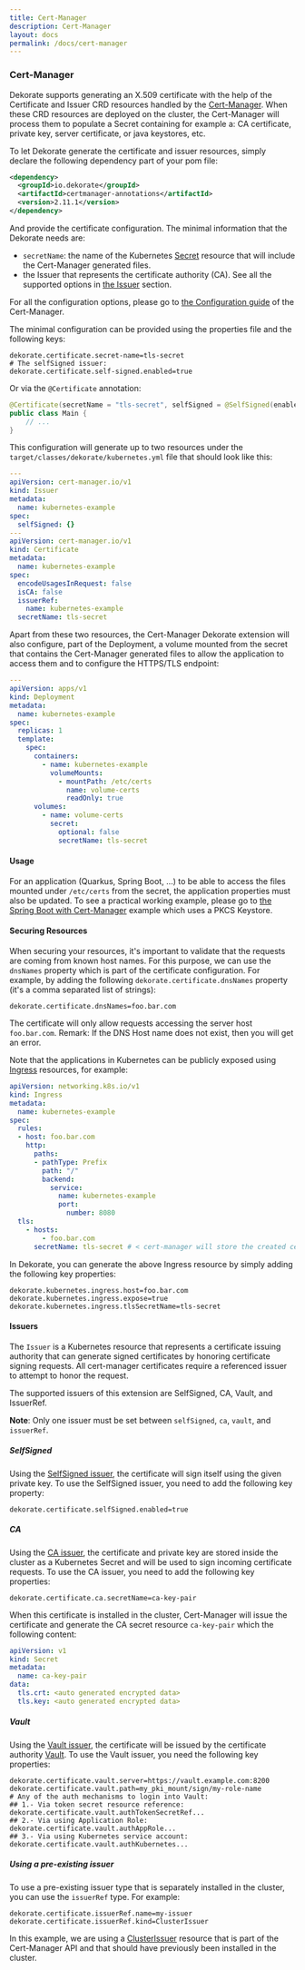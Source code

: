 ```yaml
---
title: Cert-Manager
description: Cert-Manager
layout: docs
permalink: /docs/cert-manager
---
```

### Cert-Manager

Dekorate supports generating an X.509 certificate with the help of the Certificate and Issuer CRD resources handled by the [Cert-Manager](https://cert-manager.io/). When these CRD resources are deployed on the cluster, the Cert-Manager will process them to populate a Secret containing for example a: CA certificate, private key, server certificate, or java keystores, etc.

To let Dekorate generate the certificate and issuer resources, simply declare the following dependency part of your pom file:

```xml
<dependency>
  <groupId>io.dekorate</groupId>
  <artifactId>certmanager-annotations</artifactId>
  <version>2.11.1</version>
</dependency>
```

And provide the certificate configuration. The minimal information that the Dekorate needs are:
- `secretName`: the name of the Kubernetes [Secret](https://kubernetes.io/docs/concepts/configuration/secret/) resource that will include the Cert-Manager generated files.
- the Issuer that represents the certificate authority (CA). See all the supported options in [the Issuer](#issuers) section.

For all the configuration options, please go to [the Configuration guide](https://dekorate.io/configuration-guide/#cert-manager) of the Cert-Manager.

The minimal configuration can be provided using the properties file and the following keys:

```
dekorate.certificate.secret-name=tls-secret
# The selfSigned issuer:
dekorate.certificate.self-signed.enabled=true
```

Or via the `@Certificate` annotation:

```java
@Certificate(secretName = "tls-secret", selfSigned = @SelfSigned(enabled = true))
public class Main {
    // ...
}
```

This configuration will generate up to two resources under the `target/classes/dekorate/kubernetes.yml` file that should look like this:

```yaml
---
apiVersion: cert-manager.io/v1
kind: Issuer
metadata:
  name: kubernetes-example
spec:
  selfSigned: {}
---
apiVersion: cert-manager.io/v1
kind: Certificate
metadata:
  name: kubernetes-example
spec:
  encodeUsagesInRequest: false
  isCA: false
  issuerRef:
    name: kubernetes-example
  secretName: tls-secret
```

Apart from these two resources, the Cert-Manager Dekorate extension will also configure, part of the Deployment, a volume mounted from the secret that contains the Cert-Manager generated files to allow the application to access them and to configure the HTTPS/TLS endpoint:

```yaml
---
apiVersion: apps/v1
kind: Deployment
metadata:
  name: kubernetes-example
spec:
  replicas: 1
  template:
    spec:
      containers:
        - name: kubernetes-example
          volumeMounts:
            - mountPath: /etc/certs
              name: volume-certs
              readOnly: true
      volumes:
        - name: volume-certs
          secret:
            optional: false
            secretName: tls-secret
```

#### Usage

For an application (Quarkus, Spring Boot, ...) to be able to access the files mounted under `/etc/certs` from the secret, the application properties must also be updated. To see a practical working example, please go to [the Spring Boot with Cert-Manager](https://github.com/dekorateio/dekorate/tree/main/examples/spring-boot-with-certmanager-example) example which uses a PKCS Keystore.

#### Securing Resources

When securing your resources, it's important to validate that the requests are coming from known host names. For this purpose, we can use the `dnsNames` property which is part of the certificate configuration. For example, by adding the following `dekorate.certificate.dnsNames` property (it's a comma separated list of strings):

```
dekorate.certificate.dnsNames=foo.bar.com
```

The certificate will only allow requests accessing the server host `foo.bar.com`. Remark: If the DNS Host name does not exist, then you will get an error.

Note that the applications in Kubernetes can be publicly exposed using [Ingress](https://kubernetes.io/docs/concepts/services-networking/ingress/) resources, for example:

```yaml
apiVersion: networking.k8s.io/v1
kind: Ingress
metadata:
  name: kubernetes-example
spec:
  rules:
  - host: foo.bar.com
    http:
      paths:
      - pathType: Prefix
        path: "/"
        backend:
          service:
            name: kubernetes-example
            port:
              number: 8080
  tls:
    - hosts:
        - foo.bar.com
      secretName: tls-secret # < cert-manager will store the created certificate in this secret.
```

In Dekorate, you can generate the above Ingress resource by simply adding the following key properties:
```
dekorate.kubernetes.ingress.host=foo.bar.com
dekorate.kubernetes.ingress.expose=true
dekorate.kubernetes.ingress.tlsSecretName=tls-secret
```

#### Issuers

The `Issuer` is a Kubernetes resource that represents a certificate issuing authority that can generate signed certificates by honoring certificate signing requests. All cert-manager certificates require a referenced issuer to attempt to honor the request.

The supported issuers of this extension are SelfSigned, CA, Vault, and IssuerRef. 

**Note**: Only one issuer must be set between `selfSigned`, `ca`, `vault`, and `issuerRef`.

##### SelfSigned

Using the [SelfSigned issuer](https://cert-manager.io/docs/configuration/selfsigned/), the certificate will sign itself using the given private key.
To use the SelfSigned issuer, you need to add the following key property:
```
dekorate.certificate.selfSigned.enabled=true
```

##### CA

Using the [CA issuer](https://cert-manager.io/docs/configuration/ca/), the certificate and private key are stored inside the cluster as a Kubernetes Secret and will be used to sign incoming certificate requests.
To use the CA issuer, you need to add the following key properties:

```
dekorate.certificate.ca.secretName=ca-key-pair
```

When this certificate is installed in the cluster, Cert-Manager will issue the certificate and generate the CA secret resource `ca-key-pair` which the following content:

```yaml
apiVersion: v1
kind: Secret
metadata:
  name: ca-key-pair
data:
  tls.crt: <auto generated encrypted data>
  tls.key: <auto generated encrypted data>
```

##### Vault

Using the [Vault issuer](https://cert-manager.io/docs/configuration/vault/), the certificate will be issued by the certificate authority [Vault](https://www.vaultproject.io/).
To use the Vault issuer, you need the following key properties:

```
dekorate.certificate.vault.server=https://vault.example.com:8200
dekorate.certificate.vault.path=my_pki_mount/sign/my-role-name
# Any of the auth mechanisms to login into Vault:
## 1.- Via token secret resource reference:
dekorate.certificate.vault.authTokenSecretRef...
## 2.- Via using Application Role:
dekorate.certificate.vault.authAppRole...
## 3.- Via using Kubernetes service account:
dekorate.certificate.vault.authKubernetes...
```

##### Using a pre-existing issuer

To use a pre-existing issuer type that is separately installed in the cluster, you can use the `issuerRef` type. For example:

```
dekorate.certificate.issuerRef.name=my-issuer
dekorate.certificate.issuerRef.kind=ClusterIssuer
```

In this example, we are using a [ClusterIssuer](https://cert-manager.io/docs/concepts/issuer/) resource that is part of the Cert-Manager API and that should have previously been installed in the cluster.
